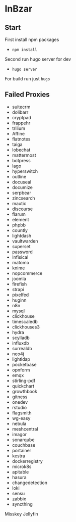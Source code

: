 # InBzar

## Start

First install npm packages

- `npm install`

Second run hugo server for dev

- `hugo server`

For build run just `hugo`

## Failed Proxies

- suitecrm
- dolibarr
- cryptpad
- frappehr
- trilium
- Affine
- flatnotes
- taiga
- lobechat
- mattermost
- botpress
- lago
- hyperswitch
- outline
- docuseal
- documize
- serpbear
- zincsearch
- mautic
- discourse
- flarum
- element
- phpbb
- countly
- lightdash
- vaultwarden
- superset
- password
- Infisical
- matomo
- knime
- nopcommerce
- joomla
- firefish
- strapi
- pixelfed
- huginn
- n8n
- mysql
- clickhouse
- timescaledb
- clickhouses3
- hydra
- scylladb
- influxdb
- surrealdb
- neo4j
- lightldap
- pocketbase
- opnform
- emqx
- stirling-pdf
- quickchart
- growthbook
- gitness
- onedev
- rstudio
- flagsmith
- wg-easy
- nebula
- meshcentral
- imagor
- sonarqube
- couchbase
- portainer
- kestra
- dockerregistry
- microk8s
- apitable
- hasura
- changedetection
- loki
- sensu
- zabbix
- syncthing

Misskey
Jellyfin
